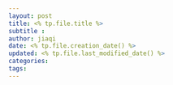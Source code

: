 ```yaml
---
layout: post
title: <% tp.file.title %>
subtitle :
author: jiaqi
date: <% tp.file.creation_date() %>
updated: <% tp.file.last_modified_date() %>
categories: 
tags: 
---
```


